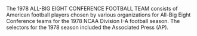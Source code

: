 The 1978 ALL-BIG EIGHT CONFERENCE FOOTBALL TEAM consists of American football players chosen by various organizations for All-Big Eight Conference teams for the 1978 NCAA Division I-A football season. The selectors for the 1978 season included the Associated Press (AP).
